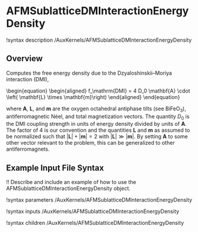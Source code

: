 # AFMSublatticeDMInteractionEnergyDensity

!syntax description /AuxKernels/AFMSublatticeDMInteractionEnergyDensity

## Overview

Computes the free energy density due to the Dzyaloshinskii–Moriya interaction (DMI),

\begin{equation}
  \begin{aligned}
    f_\mathrm{DMI} = 4 D_0 \mathbf{A} \cdot \left( \mathbf{L} \times \mathbf{m}\right)
  \end{aligned}
\end{equation}

where $\mathbf{A}$, $\mathbf{L}$, and $\mathbf{m}$ are the oxygen octahedral antiphase tilts (see $\mathrm{BiFeO}_3$), antiferromagnetic Néel, and total magnetization vectors. The quantity $D_0$ is the DMI coupling strength in units of energy density divided by units of $\mathbf{A}$. The factor of $4$ is our convention and the quantities $\mathbf{L}$ and $\mathbf{m}$ as assumed to be normalized such that $|\mathbf{L}|+|\mathbf{m}| = 2$ with $|\mathbf{L}| \gg |\mathbf{m}|$. By setting $\mathbf{A}$ to some other vector relevant to the problem, this can be generalized to other antiferromagnets.

## Example Input File Syntax

!! Describe and include an example of how to use the AFMSublatticeDMInteractionEnergyDensity object.

!syntax parameters /AuxKernels/AFMSublatticeDMInteractionEnergyDensity

!syntax inputs /AuxKernels/AFMSublatticeDMInteractionEnergyDensity

!syntax children /AuxKernels/AFMSublatticeDMInteractionEnergyDensity
